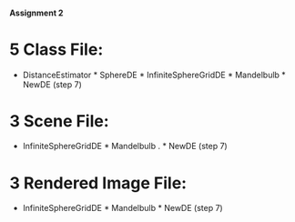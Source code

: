 #### Assignment 2
# 5 Class File:
* DistanceEstimator * SphereDE  * InfiniteSphereGridDE * Mandelbulb * NewDE (step 7)
# 3 Scene File:
* InfiniteSphereGridDE * Mandelbulb . * NewDE (step 7)
# 3 Rendered Image File:
* InfiniteSphereGridDE * Mandelbulb * NewDE (step 7)






